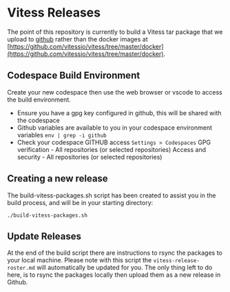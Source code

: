# Vitess Releases

The point of this repository is currently to build a Vitess tar package that we
upload to [github](https://github.com/vitessio/vitess/releases) rather than the
docker images at
[https://github.com/vitessio/vitess/tree/master/docker](https://github.com/vitessio/vitess/tree/master/docker).

## Codespace Build Environment

Create your new codespace then use the web browser or vscode to access the build
environment. 

* Ensure you have a gpg key configured in github, this will be shared with the codespace
* Github variables are available to you in your codespace environment variables `env | grep -i github`
* Check your codespace GITHUB access `Settings > Codespaces`
  GPG verification - All repositories (or selected repositories)
  Access and security - All repositories (or selected repositories)

## Creating a new release

The build-vitess-packages.sh script has been created to assist you in the
build process, and will be in your starting directory:

`./build-vitess-packages.sh`

## Update Releases

At the end of the build script there are instructions to rsync the packages
to your local machine. Please note with this script the `vitess-release-roster.md`
will automatically be updated for you. The only thing left to do here, is to
rsync the packages locally then upload them as a new release in Github. 
